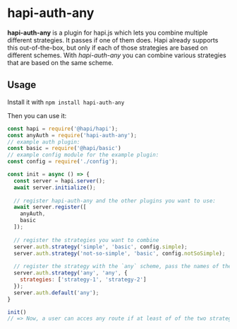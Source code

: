 # hapi-auth-any

**hapi-auth-any** is a plugin for hapi.js which lets you combine multiple different strategies. It passes if one of them does. Hapi already supports this out-of-the-box, but only if each of those strategies are based on different schemes. With *hapi-auth-any* you can combine various strategies that are based on the same scheme.

## Usage

Install it with `npm install hapi-auth-any`

Then you can use it:

```javaScript
const hapi = require('@hapi/hapi');
const anyAuth = require('hapi-auth-any');
// example auth plugin:
const basic = require('@hapi/basic')
// example config module for the example plugin:
const config = require('./config');

const init = async () => {
  const server = hapi.server();
  await server.initialize();
  
  // register hapi-auth-any and the other plugins you want to use:
  await server.register([
    anyAuth,
    basic
  ]);
  
  // register the strategies you want to combine
  server.auth.strategy('simple', 'basic', config.simple);
  server.auth.strategy('not-so-simple', 'basic', config.notSoSimple);
  
  // register the strategy with the `any` scheme, pass the names of the strategies you want to combine as the `strategy` option
  server.auth.strategy('any', 'any', {
    strategies: ['strategy-1', 'strategy-2'] 
  });
  server.auth.default('any');
}

init()
// => Now, a user can acces any route if at least of of the two strategies, simple or not-so-simple, succeeds
```
